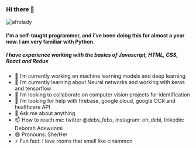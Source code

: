 ### Hi there 👋

![afrolady](https://user-images.githubusercontent.com/69582771/113679684-f21b7780-96b7-11eb-9671-aedbb643e3bd.jpeg)



<!--
**Deborah-code/Deborah-code** is a ✨ _special_ ✨ repository because its `README.md` (this file) appears on your GitHub profile. -->



#### I'm a self-taught programmer, and i've been doing this for almost a year now. I am very familiar with Python.
##### I have experience working with the basics of Javascript, HTML, CSS, React and Redux

- 🔭 I’m currently working on machine learning models and deep learning
- 🌱 I’m currently learning about Neural networks and working with keras and tensorflow
- 👯 I’m looking to collaborate on computer vision projects for identification
- 🤔 I’m looking for help with firebase, google cloud, google OCR and healthcare API
- 💬 Ask me about anything
- 📫 How to reach me: twitter @debs_febs, instagram: oh_debi, linkedin: Deborah Adewunmi
- 😄 Pronouns: She/Her
- ⚡ Fun fact: I love rooms that smell like cinammon
